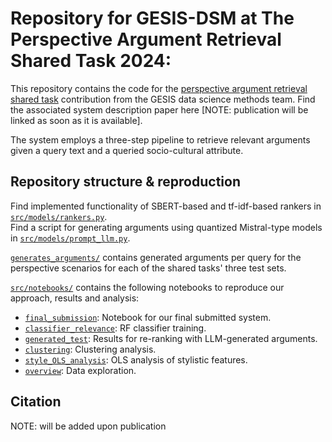 # Repository for GESIS-DSM at The Perspective Argument Retrieval Shared Task 2024:
This repository contains the code for the [perspective argument retrieval shared task](https://blubberli.github.io/perspective-argument-retrieval.github.io/index.html) contribution from the GESIS data science methods team.
Find the associated system description paper here [NOTE: publication will be linked as soon as it is available].

The system employs a three-step pipeline to retrieve relevant arguments given a query text and a queried socio-cultural attribute.

## Repository structure & reproduction
Find implemented functionality of SBERT-based and tf-idf-based rankers in [`src/models/rankers.py`](src/models/rankers.py).\
Find a script for generating arguments using quantized Mistral-type models in [`src/models/prompt_llm.py`](src/models/prompt_llm.py).

[`generates_arguments/`](generated_arguments/) contains generated arguments per query for the perspective scenarios for each of the shared tasks' three test sets.


[`src/notebooks/`](src/notebooks/) contains the following notebooks to reproduce our approach, results and analysis:
- [`final_submission`](src/notebooks/final_submission.ipynb): Notebook for our final submitted system.
- [`classifier_relevance`](src/notebooks/classifier_relevance.ipynb): RF classifier training.
- [`generated_test`](src/notebooks/generated_test.ipynb): Results for re-ranking with LLM-generated arguments.
- [`clustering`](src/notebooks/clustering.ipynb): Clustering analysis.
- [`style_OLS_analysis`](src/notebooks/style_OLS_analysis.ipynb): OLS analysis of stylistic features.
- [`overview`](src/notebooks/overview.ipynb): Data exploration.

## Citation
NOTE: will be added upon publication
